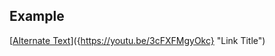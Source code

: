 ## Example
<!-- [![Now in Android: 55]          // Title
(https://i.ytimg.com/vi/Hc79sDi3f0U/maxresdefault.jpg)] // Thumbnail
(https://www.youtube.com/watch?v=Hc79sDi3f0U "Now in Android: 55")    // Video Link -->


[[Alternate Text]({https://cdn.discordapp.com/attachments/904417857734049815/1022147223242424370/unknown.png})]({https://youtu.be/3cFXFMgyOkc} "Link Title")


<!-- https://youtu.be/3cFXFMgyOkc -->

<!-- https://user-images.githubusercontent.com/109802766/191900358-e85439dd-aab6-49ff-a43b-644c698de1e0.mp4 -->

